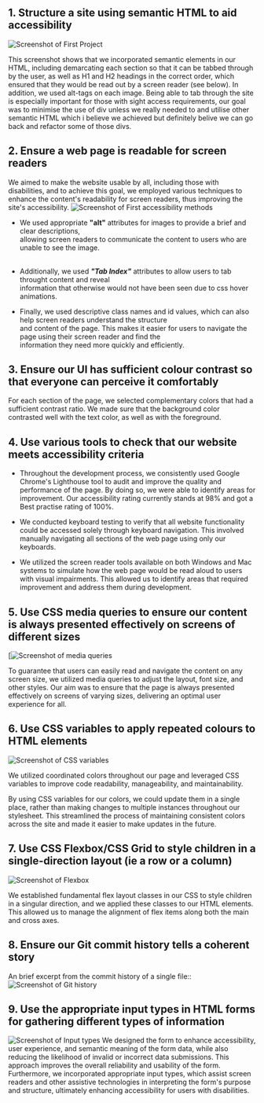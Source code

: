 ## 1. Structure a site using semantic HTML to aid accessibility
![Screenshot of First Project](https://user-images.githubusercontent.com/85761315/220893516-69588970-14de-4071-a69f-cac7c0887028.png)

This screenshot shows that we incorporated semantic elements in our HTML, including demarcating each section so that it can be tabbed through by the user, as well as H1 and H2 headings in the correct order, which ensured that they would be read out by a screen reader (see below). In addition, we used alt-tags on each image. Being able to tab through the site is especially important for those with sight access requirements, our goal was to minimise the use of div unless we really needed to and utilise other semantic HTML which i believe we achieved but definitely belive we can go back and refactor some of those divs.

## 2. Ensure a web page is readable for screen readers
We aimed to make the website usable by all, including those with disabilities, and to achieve this goal, we employed various techniques to enhance the content's readability for screen readers, thus improving the site's accessibility.
![Screenshot of First accessibility methods](https://user-images.githubusercontent.com/85761315/220909788-26117c77-1805-47c7-8f0d-f3e6518efe95.png)

- We used appropriate <b>"alt"</b> attributes for images to provide a brief and clear descriptions, <br />
allowing screen readers to communicate the content to users who are unable to see the image.<br /> <br />

- Additionally, we used <b>*"Tab Index"*</b> attributes to allow users to tab throught content and reveal <br />
information that otherwise would not have been seen due to css hover animations.<br />

- Finally, we used descriptive class names and id values, which can also help screen readers understand the structure <br />
and content of the page. This makes it easier for users to navigate the page using their screen reader and find the <br />
information they need more quickly and efficiently.


## 3. Ensure our UI has sufficient colour contrast so that everyone can perceive it comfortably

For each section of the page, we selected complementary colors that had a sufficient contrast ratio. We made sure that the background color contrasted well with the text color, as well as with the foreground.

## 4. Use various tools to check that our website meets accessibility criteria
- Throughout the development process, we consistently used Google Chrome's Lighthouse tool to audit and improve the quality and performance of the page. By doing so, we were able to identify areas for improvement. Our accessibility rating currently stands at 98% and got a Best practise rating of 100%.

- We conducted keyboard testing to verify that all website functionality could be accessed solely through keyboard navigation. This involved manually navigating all sections of the web page using only our keyboards.

- We utilized the screen reader tools available on both Windows and Mac systems to simulate how the web page would be read aloud to users with visual impairments. This allowed us to identify areas that required improvement and address them during development.

## 5. Use CSS media queries to ensure our content is always presented effectively on screens of different sizes
[![Screenshot of media queries](https://user-images.githubusercontent.com/85761315/220918561-f9be69ec-6c88-4a2e-bd77-12428cfd29c9.png)

To guarantee that users can easily read and navigate the content on any screen size, we utilized media queries to adjust the layout, font size, and other styles. Our aim was to ensure that the page is always presented effectively on screens of varying sizes, delivering an optimal user experience for all.

## 6. Use CSS variables to apply repeated colours to HTML elements
![Screenshot of CSS variables](https://user-images.githubusercontent.com/85761315/220921630-13a1e477-32e5-45da-8d96-5abb1699d6ca.png)

We utilized coordinated colors throughout our page and leveraged CSS variables to improve code readability, manageability, and maintainability.<br>

By using CSS variables for our colors, we could update them in a single place, rather than making changes to multiple instances throughout our stylesheet. This streamlined the process of maintaining consistent colors across the site and made it easier to make updates in the future.

## 7. Use CSS Flexbox/CSS Grid to style children in a single-direction layout (ie a row or a column)
![Screenshot of Flexbox](https://user-images.githubusercontent.com/85761315/220924015-bb08a17d-89c1-4e6e-908a-77bc33a48c0f.png)

We established fundamental flex layout classes in our CSS to style children in a singular direction, and we applied these classes to our HTML elements. This allowed us to manage the alignment of flex items along both the main and cross axes.

## 8. Ensure our Git commit history tells a coherent story
An brief excerpt from the commit history of a single file::
![Screenshot of Git history](https://user-images.githubusercontent.com/85761315/220927160-1810499a-30f8-4b71-8a31-62e19951e476.png)

## 9. Use the appropriate input types in HTML forms for gathering different types of information
![Screenshot of Input types](https://user-images.githubusercontent.com/85761315/220929559-9ed5a223-092a-4744-b6a8-23ef8ae4b9e6.png)
We designed the form to enhance accessibility, user experience, and semantic meaning of the form data, while also reducing the likelihood of invalid or incorrect data submissions. This approach improves the overall reliability and usability of the form.<br>
Furthermore, we incorporated appropriate input types, which assist screen readers and other assistive technologies in interpreting the form's purpose and structure, ultimately enhancing accessibility for users with disabilities.

